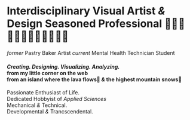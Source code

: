 # Interdisciplinary Visual Artist *&* Design Seasoned Professional 👩🏻‍🔧👩🏻‍💻👩🏻‍🏫👩🏻‍🍳
*former* Pastry Baker Artist *current* Mental Health Technician Student</br> 
#### *Creating. Designing. Visualizing. Analyzing.*<br>from my little corner on the web<br> from an island where the lava flows🌋 *&* the highest mountain snows🗻</br>
Passionate Enthusiast of Life.<br> 
Dedicated Hobbyist of *Applied Sciences* <br>
Mechanical *&* Technical.<br> Developmental *&* Trancscendental.
